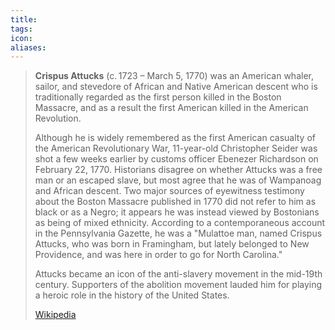```yaml
---
title: 
tags: 
icon: 
aliases: 
---
```

> **Crispus Attucks** (c. 1723 – March 5, 1770) was an American whaler, sailor, and stevedore of African and Native American descent who is traditionally regarded as the first person killed in the Boston Massacre, and as a result the first American killed in the American Revolution. 
>
> Although he is widely remembered as the first American casualty of the American Revolutionary War, 11-year-old Christopher Seider was shot a few weeks earlier by customs officer Ebenezer Richardson on February 22, 1770. Historians disagree on whether Attucks was a free man or an escaped slave, but most agree that he was of Wampanoag and African descent. Two major sources of eyewitness testimony about the Boston Massacre published in 1770 did not refer to him as black or as a Negro; it appears he was instead viewed by Bostonians as being of mixed ethnicity. According to a contemporaneous account in the Pennsylvania Gazette, he was a "Mulattoe man, named Crispus Attucks, who was born in Framingham, but lately belonged to New Providence, and was here in order to go for North Carolina."
>
> Attucks became an icon of the anti-slavery movement in the mid-19th century. Supporters of the abolition movement lauded him for playing a heroic role in the history of the United States.
>
> [Wikipedia](https://en.wikipedia.org/wiki/Crispus%20Attucks)